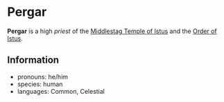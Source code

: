# Pergar

**Pergar** is a high _priest_ of the [Middlestag Temple of Istus](../edgewood/middlestag-temple-of-istus.md) and the [Order of Istus](../../../organizations/order-of-istus.md).

## Information

- pronouns: he/him
- species: human
- languages: Common, Celestial
